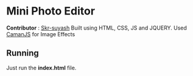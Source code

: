 # Mini Photo Editor
**Contributor** : [Skr-suyash](https://github.com/Skr-suyash) 
Built using HTML, CSS, JS and JQUERY.
Used [CamanJS](http://camanjs.com/) for Image Effects

## Running
Just run the **index.html** file.